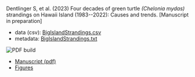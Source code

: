 Dentlinger S, et al. (2023) Four decades of green turtle _(Chelonia mydas)_ strandings on Hawaii Island (1983--2022): Causes and trends. [Manuscript in preparation]

- data (csv): [BigIslandStrandings.csv](BigIslandStrandings.csv)
- metadata: [BigIslandStrandings.txt](BigIslandStrandings.txt)


![PDF build](https://github.com/grady/dentlinger-turtle/actions/workflows/build-submission-files.yml/badge.svg)

- [Manuscript (pdf)](https://grady.github.io/dentlinger-turtle/dentlinger.pdf)
- [Figures](https://grady.github.io/dentlinger-turtle/figure/)
